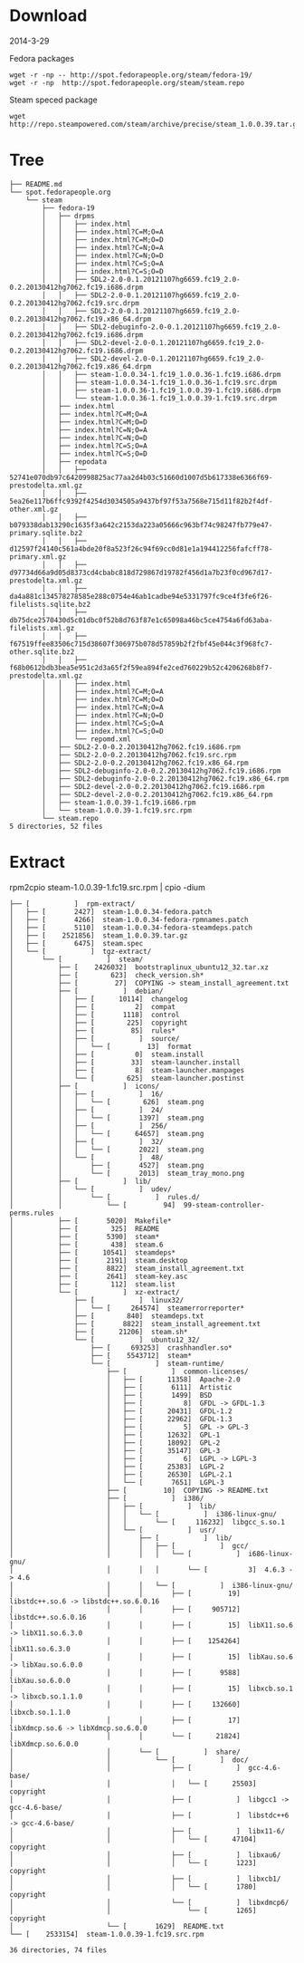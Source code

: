 
Download
==========

2014-3-29

Fedora packages

    wget -r -np -- http://spot.fedorapeople.org/steam/fedora-19/
    wget -r -np  http://spot.fedorapeople.org/steam/steam.repo

Steam speced package

    wget http://repo.steampowered.com/steam/archive/precise/steam_1.0.0.39.tar.gz


Tree
======

    ├── README.md
    └── spot.fedorapeople.org
        └── steam
            ├── fedora-19
            │   ├── drpms
            │   │   ├── index.html
            │   │   ├── index.html?C=M;O=A
            │   │   ├── index.html?C=M;O=D
            │   │   ├── index.html?C=N;O=A
            │   │   ├── index.html?C=N;O=D
            │   │   ├── index.html?C=S;O=A
            │   │   ├── index.html?C=S;O=D
            │   │   ├── SDL2-2.0-0.1.20121107hg6659.fc19_2.0-0.2.20130412hg7062.fc19.i686.drpm
            │   │   ├── SDL2-2.0-0.1.20121107hg6659.fc19_2.0-0.2.20130412hg7062.fc19.src.drpm
            │   │   ├── SDL2-2.0-0.1.20121107hg6659.fc19_2.0-0.2.20130412hg7062.fc19.x86_64.drpm
            │   │   ├── SDL2-debuginfo-2.0-0.1.20121107hg6659.fc19_2.0-0.2.20130412hg7062.fc19.i686.drpm
            │   │   ├── SDL2-devel-2.0-0.1.20121107hg6659.fc19_2.0-0.2.20130412hg7062.fc19.i686.drpm
            │   │   ├── SDL2-devel-2.0-0.1.20121107hg6659.fc19_2.0-0.2.20130412hg7062.fc19.x86_64.drpm
            │   │   ├── steam-1.0.0.34-1.fc19_1.0.0.36-1.fc19.i686.drpm
            │   │   ├── steam-1.0.0.34-1.fc19_1.0.0.36-1.fc19.src.drpm
            │   │   ├── steam-1.0.0.36-1.fc19_1.0.0.39-1.fc19.i686.drpm
            │   │   └── steam-1.0.0.36-1.fc19_1.0.0.39-1.fc19.src.drpm
            │   ├── index.html
            │   ├── index.html?C=M;O=A
            │   ├── index.html?C=M;O=D
            │   ├── index.html?C=N;O=A
            │   ├── index.html?C=N;O=D
            │   ├── index.html?C=S;O=A
            │   ├── index.html?C=S;O=D
            │   ├── repodata
            │   │   ├── 52741e070db97c6420998825ac77aa2d4b03c51660d1007d5b617338e6366f69-prestodelta.xml.gz
            │   │   ├── 5ea26e117b6ffc9392f4254d3034505a9437bf97f53a7568e715d11f82b2f4df-other.xml.gz
            │   │   ├── b079338dab13290c1635f3a642c2153da223a05666c963bf74c98247fb779e47-primary.sqlite.bz2
            │   │   ├── d12597f24140c561a4bde20f8a523f26c94f69cc0d81e1a194412256fafcff78-primary.xml.gz
            │   │   ├── d97734d66a9d05d8373cd4cbabc818d729867d19782f456d1a7b23f0cd967d17-prestodelta.xml.gz
            │   │   ├── da4a881c134578278585e288c0754e46ab1cadbe94e5331797fc9ce4f3fe6f26-filelists.sqlite.bz2
            │   │   ├── db75dce2570430d5c01dbc0f52b8d763f87e1c65098a46bc5ce4754a6fd63aba-filelists.xml.gz
            │   │   ├── f67519ffee83506c715d38607f306975b078d57859b2f2fbf45e044c3f968fc7-other.sqlite.bz2
            │   │   ├── f68b0612bdb3bea5e951c2d3a65f2f59ea894fe2ced760229b52c4206268b8f7-prestodelta.xml.gz
            │   │   ├── index.html
            │   │   ├── index.html?C=M;O=A
            │   │   ├── index.html?C=M;O=D
            │   │   ├── index.html?C=N;O=A
            │   │   ├── index.html?C=N;O=D
            │   │   ├── index.html?C=S;O=A
            │   │   ├── index.html?C=S;O=D
            │   │   └── repomd.xml
            │   ├── SDL2-2.0-0.2.20130412hg7062.fc19.i686.rpm
            │   ├── SDL2-2.0-0.2.20130412hg7062.fc19.src.rpm
            │   ├── SDL2-2.0-0.2.20130412hg7062.fc19.x86_64.rpm
            │   ├── SDL2-debuginfo-2.0-0.2.20130412hg7062.fc19.i686.rpm
            │   ├── SDL2-debuginfo-2.0-0.2.20130412hg7062.fc19.x86_64.rpm
            │   ├── SDL2-devel-2.0-0.2.20130412hg7062.fc19.i686.rpm
            │   ├── SDL2-devel-2.0-0.2.20130412hg7062.fc19.x86_64.rpm
            │   ├── steam-1.0.0.39-1.fc19.i686.rpm
            │   └── steam-1.0.0.39-1.fc19.src.rpm
            └── steam.repo
    5 directories, 52 files


Extract
=========

rpm2cpio steam-1.0.0.39-1.fc19.src.rpm | cpio -dium


    ├── [           ]  rpm-extract/
    │   ├── [       2427]  steam-1.0.0.34-fedora.patch
    │   ├── [       4266]  steam-1.0.0.34-fedora-rpmnames.patch
    │   ├── [       5110]  steam-1.0.0.34-fedora-steamdeps.patch
    │   ├── [    2521856]  steam_1.0.0.39.tar.gz
    │   ├── [       6475]  steam.spec
    │   └── [           ]  tgz-extract/
    │       └── [           ]  steam/
    │           ├── [    2426032]  bootstraplinux_ubuntu12_32.tar.xz
    │           ├── [        623]  check_version.sh*
    │           ├── [         27]  COPYING -> steam_install_agreement.txt
    │           ├── [           ]  debian/
    │           │   ├── [      10114]  changelog
    │           │   ├── [          2]  compat
    │           │   ├── [       1118]  control
    │           │   ├── [        225]  copyright
    │           │   ├── [         85]  rules*
    │           │   ├── [           ]  source/
    │           │   │   └── [         13]  format
    │           │   ├── [          0]  steam.install
    │           │   ├── [         33]  steam-launcher.install
    │           │   ├── [          8]  steam-launcher.manpages
    │           │   └── [        625]  steam-launcher.postinst
    │           ├── [           ]  icons/
    │           │   ├── [           ]  16/
    │           │   │   └── [        626]  steam.png
    │           │   ├── [           ]  24/
    │           │   │   └── [       1397]  steam.png
    │           │   ├── [           ]  256/
    │           │   │   └── [      64657]  steam.png
    │           │   ├── [           ]  32/
    │           │   │   └── [       2022]  steam.png
    │           │   └── [           ]  48/
    │           │       ├── [       4527]  steam.png
    │           │       └── [       2013]  steam_tray_mono.png
    │           ├── [           ]  lib/
    │           │   └── [           ]  udev/
    │           │       └── [           ]  rules.d/
    │           │           └── [         94]  99-steam-controller-perms.rules
    │           ├── [       5020]  Makefile*
    │           ├── [        325]  README
    │           ├── [       5390]  steam*
    │           ├── [        438]  steam.6
    │           ├── [      10541]  steamdeps*
    │           ├── [       2191]  steam.desktop
    │           ├── [       8822]  steam_install_agreement.txt
    │           ├── [       2641]  steam-key.asc
    │           ├── [        112]  steam.list
    │           └── [           ]  xz-extract/
    │               ├── [           ]  linux32/
    │               │   └── [     264574]  steamerrorreporter*
    │               ├── [        840]  steamdeps.txt
    │               ├── [       8822]  steam_install_agreement.txt
    │               ├── [      21206]  steam.sh*
    │               └── [           ]  ubuntu12_32/
    │                   ├── [     693253]  crashhandler.so*
    │                   ├── [    5543712]  steam*
    │                   └── [           ]  steam-runtime/
    │                       ├── [           ]  common-licenses/
    │                       │   ├── [      11358]  Apache-2.0
    │                       │   ├── [       6111]  Artistic
    │                       │   ├── [       1499]  BSD
    │                       │   ├── [          8]  GFDL -> GFDL-1.3
    │                       │   ├── [      20431]  GFDL-1.2
    │                       │   ├── [      22962]  GFDL-1.3
    │                       │   ├── [          5]  GPL -> GPL-3
    │                       │   ├── [      12632]  GPL-1
    │                       │   ├── [      18092]  GPL-2
    │                       │   ├── [      35147]  GPL-3
    │                       │   ├── [          6]  LGPL -> LGPL-3
    │                       │   ├── [      25383]  LGPL-2
    │                       │   ├── [      26530]  LGPL-2.1
    │                       │   └── [       7651]  LGPL-3
    │                       ├── [         10]  COPYING -> README.txt
    │                       ├── [           ]  i386/
    │                       │   ├── [           ]  lib/
    │                       │   │   └── [           ]  i386-linux-gnu/
    │                       │   │       └── [     116232]  libgcc_s.so.1
    │                       │   └── [           ]  usr/
    │                       │       ├── [           ]  lib/
    │                       │       │   ├── [           ]  gcc/
    │                       │       │   │   └── [           ]  i686-linux-gnu/
    │                       │       │   │       └── [          3]  4.6.3 -> 4.6
    │                       │       │   └── [           ]  i386-linux-gnu/
    │                       │       │       ├── [         19]  libstdc++.so.6 -> libstdc++.so.6.0.16
    │                       │       │       ├── [     905712]  libstdc++.so.6.0.16
    │                       │       │       ├── [         15]  libX11.so.6 -> libX11.so.6.3.0
    │                       │       │       ├── [    1254264]  libX11.so.6.3.0
    │                       │       │       ├── [         15]  libXau.so.6 -> libXau.so.6.0.0
    │                       │       │       ├── [       9588]  libXau.so.6.0.0
    │                       │       │       ├── [         15]  libxcb.so.1 -> libxcb.so.1.1.0
    │                       │       │       ├── [     132660]  libxcb.so.1.1.0
    │                       │       │       ├── [         17]  libXdmcp.so.6 -> libXdmcp.so.6.0.0
    │                       │       │       └── [      21824]  libXdmcp.so.6.0.0
    │                       │       └── [           ]  share/
    │                       │           └── [           ]  doc/
    │                       │               ├── [           ]  gcc-4.6-base/
    │                       │               │   └── [      25503]  copyright
    │                       │               ├── [           ]  libgcc1 -> gcc-4.6-base/
    │                       │               ├── [           ]  libstdc++6 -> gcc-4.6-base/
    │                       │               ├── [           ]  libx11-6/
    │                       │               │   └── [      47104]  copyright
    │                       │               ├── [           ]  libxau6/
    │                       │               │   └── [       1223]  copyright
    │                       │               ├── [           ]  libxcb1/
    │                       │               │   └── [       1780]  copyright
    │                       │               └── [           ]  libxdmcp6/
    │                       │                   └── [       1265]  copyright
    │                       └── [       1629]  README.txt
    └── [    2533154]  steam-1.0.0.39-1.fc19.src.rpm
    
    36 directories, 74 files


